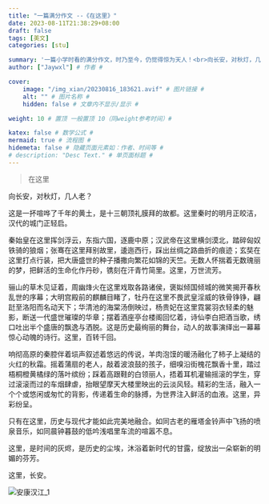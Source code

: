 ```yaml
---
title: "一篇满分作文 --《在这里》"
date: 2023-08-11T21:38:29+08:00
draft: false
tags: [美文]
categories: [stu]

summary: '一篇小学时看的满分作文，时乃至今，仍觉得惊为天人！<br>向长安，对秋灯，几人老'# 文章简介 #
author: ["Jaywxl"] # 作者 #

cover:
    image: "/img_xian/20230816_183621.avif" # 图片链接 #
    alt: "" # 图片名称 #
    hidden: false # 文章内不显示/显示 #

weight: 10 # 置顶 一般置顶 10（同weight参考时间）#

katex: false # 数学公式 #
mermaid: true # 流程图 #
hidemeta: false # 隐藏页面元素如：作者、时间等 #
# description: "Desc Text." # 单页面标题 #
---
```


> 在这里

向长安，对秋灯，几人老？

这是一抔喧哗了千年的黄土，是十三朝顶礼膜拜的故都。这里秦时的明月正皎洁，汉代的城门正轻启。

秦始皇在这里挥剑浮云，东指六国，逐鹿中原；汉武帝在这里横剑漠北，踏碎匈奴铁骑的狼烟；张骞在这里拜别故里，逶迤西行，踩出丝绸之路曲折的痕迹；玄奘在这里打点行装，把大唐盛世的种子播撒向繁花如锦的天竺。无数人怀揣着无数瑰丽的梦，把鲜活的生命化作丹砂，镌刻在汗青竹简里。这里，万世流芳。

骊山的草木见证着，周幽烽火在这里戏取各路诸侯，褒姒倾国倾城的微笑揭开春秋乱世的序幕；大明宫殿前的麒麟目睹了，牡丹在这里不畏武皇淫威的铁骨铮铮，翩跹至洛阳而名动天下；华清池的海棠汤倒映过，杨贵妃在这里霓裳羽衣轻柔的魅影，断送一代盛世璀璨的华章；摆着酒座亭台楼阁回忆着，诗仙李白把酒当歌，绣口吐出半个盛唐的飘逸与洒脱。这是历史最绚丽的舞台，动人的故事演绎出一幕幕惊心动魄的诗行。这里，百转千回。

响彻高原的秦腔伴着埙声叙述着悠远的传说，羊肉泡馍的暖汤融化了柿子上凝结的火红的秋霜。摇着蒲扇的老人，敲着波浪鼓的孩子，细嗅沿街槐花飘香十里，踏过梧桐橙黄橘绿的落叶缤纷；踩着高跟鞋的白领丽人，捂着耳机灌输摇滚的学生，穿过滚滚而过的车烟肆虐，抬眼望摩天大楼里映出的云淡风轻。精彩的生活，融入一个个或悠闲或匆忙的背影，传递着生命的脉搏，为世界注入鲜活的血液。这里，异彩纷呈。

只有在这里，历史与现代才能如此完美地融合。如同古老的雁塔金铃声中飞扬的喷泉音乐，如同晨钟暮鼓的低吟浅唱里车流的喧嚣不息。

这里，是时间的灰烬，是历史的尘埃，沐浴着新时代的甘露，绽放出一朵崭新的明媚的芬芳。

这里，长安。

<img src="/img_ankang/20230805_193352.avif" title="安康汉江_1">

